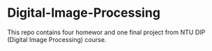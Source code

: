 # Digital-Image-Processing
This repo contains four homewor and one final project from NTU DIP (Digital Image Processing) course.
